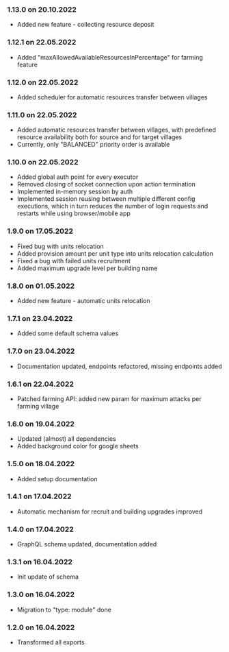 ### 1.13.0 on 20.10.2022
- Added new feature - collecting resource deposit

### 1.12.1 on 22.05.2022
- Added "maxAllowedAvailableResourcesInPercentage" for farming feature

### 1.12.0 on 22.05.2022
- Added scheduler for automatic resources transfer between villages

### 1.11.0 on 22.05.2022
- Added automatic resources transfer between villages, with predefined resource availability
  both for source and for target villages
- Currently, only "BALANCED" priority order is available

### 1.10.0 on 22.05.2022
- Added global auth point for every executor
- Removed closing of socket connection upon action termination
- Implemented in-memory session by auth
- Implemented session reusing between multiple different config executions, which in turn reduces
  the number of login requests and restarts while using browser/mobile app

### 1.9.0 on 17.05.2022
- Fixed bug with units relocation
- Added provision amount per unit type into units relocation calculation
- Fixed a bug with failed units recruitment
- Added maximum upgrade level per building name

### 1.8.0 on 01.05.2022
- Added new feature - automatic units relocation

### 1.7.1 on 23.04.2022
- Added some default schema values

### 1.7.0 on 23.04.2022
- Documentation updated, endpoints refactored, missing endpoints added

### 1.6.1 on 22.04.2022
- Patched farming API: added new param for maximum attacks per farming village

### 1.6.0 on 19.04.2022
- Updated (almost) all dependencies
- Added background color for google sheets

### 1.5.0 on 18.04.2022
- Added setup documentation

### 1.4.1 on 17.04.2022
- Automatic mechanism for recruit and building upgrades improved

### 1.4.0 on 17.04.2022
- GraphQL schema updated, documentation added

### 1.3.1 on 16.04.2022
- Init update of schema

### 1.3.0 on 16.04.2022
- Migration to "type: module" done

### 1.2.0 on 16.04.2022
- Transformed all exports
